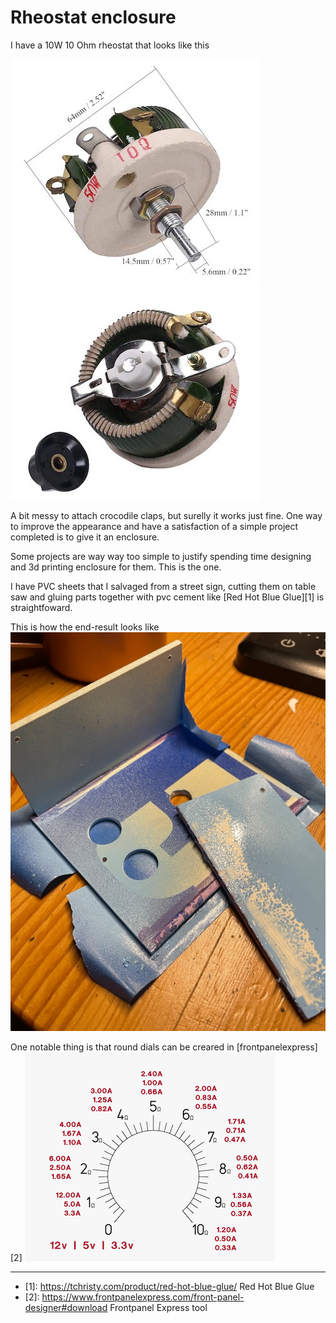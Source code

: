 # Rheostat enclosure

I have a 10W 10 Ohm rheostat that looks like this

<img src="rheostat-1.jpg">
<img src="rheostat-2.jpg">

A bit messy to attach crocodile claps, but surelly it works just fine. One way to improve the appearance and have a satisfaction of a simple project completed is to give it an enclosure.

Some projects are way way too simple to justify spending time designing and 3d printing enclosure for them. This is the one. 

I have PVC sheets that I salvaged from a street sign, cutting them on table saw and gluing parts together with pvc cement like [Red Hot Blue Glue][1] is straightfoward.

This is how the end-result looks like
<img src="rheostat-3.jpg">



One notable thing is that round dials can be creared in [frontpanelexpress][2]
<img src="dial.png">

---

* [1]: <https://tchristy.com/product/red-hot-blue-glue/> Red Hot Blue Glue 
* [2]: <https://www.frontpanelexpress.com/front-panel-designer#download> Frontpanel Express tool
